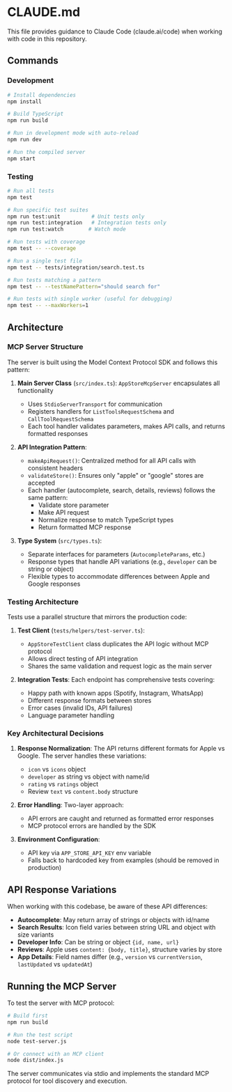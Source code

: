 # CLAUDE.md

This file provides guidance to Claude Code (claude.ai/code) when working with code in this repository.

## Commands

### Development
```bash
# Install dependencies
npm install

# Build TypeScript
npm run build

# Run in development mode with auto-reload
npm run dev

# Run the compiled server
npm start
```

### Testing
```bash
# Run all tests
npm test

# Run specific test suites
npm run test:unit          # Unit tests only
npm run test:integration   # Integration tests only
npm run test:watch        # Watch mode

# Run tests with coverage
npm test -- --coverage

# Run a single test file
npm test -- tests/integration/search.test.ts

# Run tests matching a pattern
npm test -- --testNamePattern="should search for"

# Run tests with single worker (useful for debugging)
npm test -- --maxWorkers=1
```

## Architecture

### MCP Server Structure
The server is built using the Model Context Protocol SDK and follows this pattern:

1. **Main Server Class** (`src/index.ts`): `AppStoreMcpServer` encapsulates all functionality
   - Uses `StdioServerTransport` for communication
   - Registers handlers for `ListToolsRequestSchema` and `CallToolRequestSchema`
   - Each tool handler validates parameters, makes API calls, and returns formatted responses

2. **API Integration Pattern**:
   - `makeApiRequest()`: Centralized method for all API calls with consistent headers
   - `validateStore()`: Ensures only "apple" or "google" stores are accepted
   - Each handler (autocomplete, search, details, reviews) follows the same pattern:
     - Validate store parameter
     - Make API request
     - Normalize response to match TypeScript types
     - Return formatted MCP response

3. **Type System** (`src/types.ts`):
   - Separate interfaces for parameters (`AutocompleteParams`, etc.)
   - Response types that handle API variations (e.g., `developer` can be string or object)
   - Flexible types to accommodate differences between Apple and Google responses

### Testing Architecture
Tests use a parallel structure that mirrors the production code:

1. **Test Client** (`tests/helpers/test-server.ts`): 
   - `AppStoreTestClient` class duplicates the API logic without MCP protocol
   - Allows direct testing of API integration
   - Shares the same validation and request logic as the main server

2. **Integration Tests**: Each endpoint has comprehensive tests covering:
   - Happy path with known apps (Spotify, Instagram, WhatsApp)
   - Different response formats between stores
   - Error cases (invalid IDs, API failures)
   - Language parameter handling

### Key Architectural Decisions

1. **Response Normalization**: The API returns different formats for Apple vs Google. The server handles these variations:
   - `icon` vs `icons` object
   - `developer` as string vs object with name/id
   - `rating` vs `ratings` object
   - Review `text` vs `content.body` structure

2. **Error Handling**: Two-layer approach:
   - API errors are caught and returned as formatted error responses
   - MCP protocol errors are handled by the SDK

3. **Environment Configuration**: 
   - API key via `APP_STORE_API_KEY` env variable
   - Falls back to hardcoded key from examples (should be removed in production)

## API Response Variations

When working with this codebase, be aware of these API differences:

- **Autocomplete**: May return array of strings or objects with id/name
- **Search Results**: Icon field varies between string URL and object with size variants
- **Developer Info**: Can be string or object `{id, name, url}`
- **Reviews**: Apple uses `content: {body, title}`, structure varies by store
- **App Details**: Field names differ (e.g., `version` vs `currentVersion`, `lastUpdated` vs `updatedAt`)

## Running the MCP Server

To test the server with MCP protocol:
```bash
# Build first
npm run build

# Run the test script
node test-server.js

# Or connect with an MCP client
node dist/index.js
```

The server communicates via stdio and implements the standard MCP protocol for tool discovery and execution.